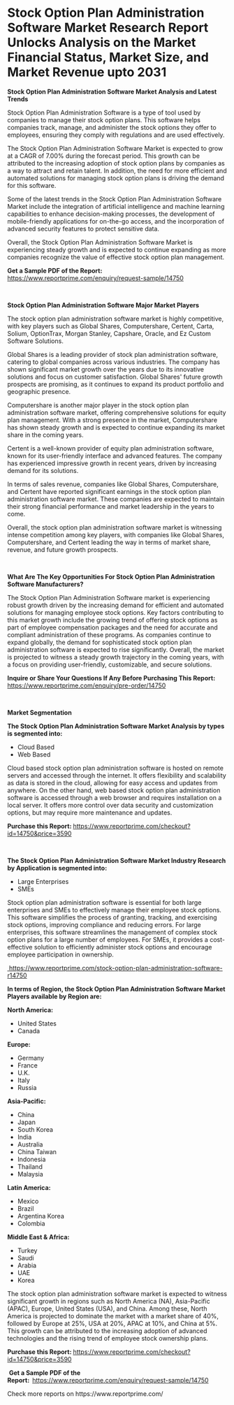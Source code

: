 <p><h1>Stock Option Plan Administration Software Market Research Report Unlocks Analysis on the Market Financial Status, Market Size, and Market Revenue upto 2031</h1></p><p><strong>Stock Option Plan Administration Software Market Analysis and Latest Trends</strong></p>
<p><p>Stock Option Plan Administration Software is a type of tool used by companies to manage their stock option plans. This software helps companies track, manage, and administer the stock options they offer to employees, ensuring they comply with regulations and are used effectively.</p><p>The Stock Option Plan Administration Software Market is expected to grow at a CAGR of 7.00% during the forecast period. This growth can be attributed to the increasing adoption of stock option plans by companies as a way to attract and retain talent. In addition, the need for more efficient and automated solutions for managing stock option plans is driving the demand for this software.</p><p>Some of the latest trends in the Stock Option Plan Administration Software Market include the integration of artificial intelligence and machine learning capabilities to enhance decision-making processes, the development of mobile-friendly applications for on-the-go access, and the incorporation of advanced security features to protect sensitive data.</p><p>Overall, the Stock Option Plan Administration Software Market is experiencing steady growth and is expected to continue expanding as more companies recognize the value of effective stock option plan management.</p></p>
<p><strong>Get a Sample PDF of the Report:&nbsp;</strong> <a href="https://www.reportprime.com/enquiry/request-sample/14750">https://www.reportprime.com/enquiry/request-sample/14750</a></p>
<p>&nbsp;</p>
<p><strong>Stock Option Plan Administration Software Major Market Players</strong></p>
<p><p>The stock option plan administration software market is highly competitive, with key players such as Global Shares, Computershare, Certent, Carta, Solium, OptionTrax, Morgan Stanley, Capshare, Oracle, and Ez Custom Software Solutions.</p><p>Global Shares is a leading provider of stock plan administration software, catering to global companies across various industries. The company has shown significant market growth over the years due to its innovative solutions and focus on customer satisfaction. Global Shares' future growth prospects are promising, as it continues to expand its product portfolio and geographic presence.</p><p>Computershare is another major player in the stock option plan administration software market, offering comprehensive solutions for equity plan management. With a strong presence in the market, Computershare has shown steady growth and is expected to continue expanding its market share in the coming years.</p><p>Certent is a well-known provider of equity plan administration software, known for its user-friendly interface and advanced features. The company has experienced impressive growth in recent years, driven by increasing demand for its solutions.</p><p>In terms of sales revenue, companies like Global Shares, Computershare, and Certent have reported significant earnings in the stock option plan administration software market. These companies are expected to maintain their strong financial performance and market leadership in the years to come.</p><p>Overall, the stock option plan administration software market is witnessing intense competition among key players, with companies like Global Shares, Computershare, and Certent leading the way in terms of market share, revenue, and future growth prospects.</p></p>
<p>&nbsp;</p>
<p><strong>What Are The Key Opportunities For Stock Option Plan Administration Software Manufacturers?</strong></p>
<p><p>The Stock Option Plan Administration Software market is experiencing robust growth driven by the increasing demand for efficient and automated solutions for managing employee stock options. Key factors contributing to this market growth include the growing trend of offering stock options as part of employee compensation packages and the need for accurate and compliant administration of these programs. As companies continue to expand globally, the demand for sophisticated stock option plan administration software is expected to rise significantly. Overall, the market is projected to witness a steady growth trajectory in the coming years, with a focus on providing user-friendly, customizable, and secure solutions.</p></p>
<p><strong>Inquire or Share Your Questions If Any Before Purchasing This Report:</strong> <a href="https://www.reportprime.com/enquiry/pre-order/14750">https://www.reportprime.com/enquiry/pre-order/14750</a></p>
<p>&nbsp;</p>
<p><strong>Market Segmentation</strong></p>
<p><strong>The Stock Option Plan Administration Software Market Analysis by types is segmented into:</strong></p>
<p><ul><li>Cloud Based</li><li>Web Based</li></ul></p>
<p><p>Cloud based stock option plan administration software is hosted on remote servers and accessed through the internet. It offers flexibility and scalability as data is stored in the cloud, allowing for easy access and updates from anywhere. On the other hand, web based stock option plan administration software is accessed through a web browser and requires installation on a local server. It offers more control over data security and customization options, but may require more maintenance and updates.</p></p>
<p><strong>Purchase this Report:&nbsp;</strong><a href="https://www.reportprime.com/checkout?id=14750&price=3590">https://www.reportprime.com/checkout?id=14750&price=3590</a></p>
<p>&nbsp;</p>
<p><strong>The Stock Option Plan Administration Software Market Industry Research by Application is segmented into:</strong></p>
<p><ul><li>Large Enterprises</li><li>SMEs</li></ul></p>
<p><p>Stock option plan administration software is essential for both large enterprises and SMEs to effectively manage their employee stock options. This software simplifies the process of granting, tracking, and exercising stock options, improving compliance and reducing errors. For large enterprises, this software streamlines the management of complex stock option plans for a large number of employees. For SMEs, it provides a cost-effective solution to efficiently administer stock options and encourage employee participation in ownership.</p></p>
<p><a href="https://www.reportprime.com/stock-option-plan-administration-software-r14750">&nbsp;https://www.reportprime.com/stock-option-plan-administration-software-r14750</a></p>
<p><strong>In terms of Region, the Stock Option Plan Administration Software Market Players available by Region are:</strong></p>
<p>
    <p> <strong> North America: </strong>
        <ul>
            <li>United States</li>
            <li>Canada</li>
        </ul>
        </p> 
    <p> <strong> Europe: </strong>
        <ul>
            <li>Germany</li>
            <li>France</li>
            <li>U.K.</li>
            <li>Italy</li>
            <li>Russia</li>
        </ul>
        </p> 
    <p> <strong> Asia-Pacific: </strong>
        <ul>
            <li>China</li>
            <li>Japan</li>
            <li>South Korea</li>
            <li>India</li>
            <li>Australia</li>
            <li>China Taiwan</li>
            <li>Indonesia</li>
            <li>Thailand</li>
            <li>Malaysia</li>
        </ul>
        </p> 
    <p> <strong> Latin America: </strong>
        <ul>
            <li>Mexico</li>
            <li>Brazil</li>
            <li>Argentina Korea</li>
            <li>Colombia</li>
        </ul>
        </p> 
    <p> <strong> Middle East & Africa: </strong>
        <ul>
            <li>Turkey</li>
            <li>Saudi</li>
            <li>Arabia</li>
            <li>UAE</li>
            <li>Korea</li>
        </ul>
    </p>
    </p>
<p><p>The stock option plan administration software market is expected to witness significant growth in regions such as North America (NA), Asia-Pacific (APAC), Europe, United States (USA), and China. Among these, North America is projected to dominate the market with a market share of 40%, followed by Europe at 25%, USA at 20%, APAC at 10%, and China at 5%. This growth can be attributed to the increasing adoption of advanced technologies and the rising trend of employee stock ownership plans.</p></p>
<p><strong>Purchase this Report: </strong><a href="https://www.reportprime.com/checkout?id=14750&price=3590">https://www.reportprime.com/checkout?id=14750&price=3590</a></p>
<p>&nbsp;<strong>Get a Sample PDF of the Report:&nbsp;&nbsp;</strong><a href="https://www.reportprime.com/enquiry/request-sample/14750">https://www.reportprime.com/enquiry/request-sample/14750</a></p>
<p><strong></strong></p>
<p>Check more reports on https://www.reportprime.com/</p>
